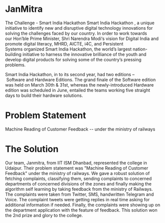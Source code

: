 # JanMitra

The Challenge - Smart India Hackathon
Smart India Hackathon , a unique initiative to identify new and disruptive digital technology innovations for solving the challenges faced by our country. In order to work towards our Hon’ble Prime Minister, Shri Narendra Modi‘s vision for Digital India and promote digital literacy, MHRD, AICTE, i4C, and Persistent Systems organized Smart India Hackathon, the world’s largest nation-building initiative to harness the innovative brilliance of the youth and develop digital products for solving some of the country’s pressing problems.

Smart India Hackathon, in to its second year, had two editions – Software and Hardware Editions. The grand finale of the Software edition was held on March 30th & 31st, whereas the newly-introduced Hardware edition was scheduled in June, entailed the teams working five straight days to build their hardware solutions.

# Problem Statement 

Machine Reading of Customer Feedback -- under the ministry of railways

# The Solution

Our team, Janmitra, from IIT ISM Dhanbad, represented the college in Udaipur. Their problem statement was "Machine Reading of Customer Feedback" under the ministry of railways. We gave a robust solution of fetching complaints, classifying them, sending complaints to concerned departments of concerned divisions of the zones and finally making the algorithm self learning by taking feedback from the ministry of Railways. The complaints were taken from Twitter, SMS, handwritten Telegram and Voice. The complaint tweets were getting replies in real time asking for additional information if needed. Finally, the complaints were showing up on the department application with the feature of feedback. This solution won the 2nd prize and glory to the college. 



